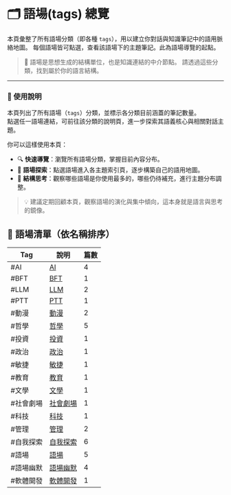 # 🗂 語場(tags) 總覽

本頁彙整了所有語場分類（即各種 `tags`），用以建立你對話與知識筆記中的語用脈絡地圖。
每個語場皆可點選，查看該語場下的主題筆記。此為語場導覽的起點。

> 📌 語場是思想生成的結構單位，也是知識連結的中介節點。
> 請透過這些分類，找到屬於你的語言結構。

---

### 📖 使用說明

本頁列出了所有語場（`tags`）分類，並標示各分類目前涵蓋的筆記數量。  
點選任一語場連結，可前往該分類的說明頁，進一步探索其語義核心與相關對話主題。

你可以這樣使用本頁：

- 🔍 **快速導覽**：瀏覽所有語場分類，掌握目前內容分布。
- 🧭 **語場探索**：點選語場進入各主題索引頁，逐步構築自己的語用地圖。
- 🧱 **結構思考**：觀察哪些語場是你使用最多的，哪些仍待補充，進行主題分布調整。

> 💡 建議定期回顧本頁，觀察語場的演化與集中傾向，這本身就是語言與思考的鏡像。
## 🧾 語場清單（依名稱排序）

| Tag | 說明 | 篇數 |
|-----|-------|-------|
| #AI | [AI](/tags/AI.md) | 4 |
| #BFT | [BFT](/tags/BFT.md) | 1 |
| #LLM | [LLM](/tags/LLM.md) | 2 |
| #PTT | [PTT](/tags/PTT.md) | 1 |
| #動漫 | [動漫](/tags/動漫.md) | 2 |
| #哲學 | [哲學](/tags/哲學.md) | 5 |
| #投資 | [投資](/tags/投資.md) | 1 |
| #政治 | [政治](/tags/政治.md) | 1 |
| #敏捷 | [敏捷](/tags/敏捷.md) | 1 |
| #教育 | [教育](/tags/教育.md) | 1 |
| #文學 | [文學](/tags/文學.md) | 1 |
| #社會劇場 | [社會劇場](/tags/社會劇場.md) | 1 |
| #科技 | [科技](/tags/科技.md) | 1 |
| #管理 | [管理](/tags/管理.md) | 2 |
| #自我探索 | [自我探索](/tags/自我探索.md) | 6 |
| #語場 | [語場](/tags/語場.md) | 5 |
| #語場幽默 | [語場幽默](/tags/語場幽默.md) | 4 |
| #軟體開發 | [軟體開發](/tags/軟體開發.md) | 1 |